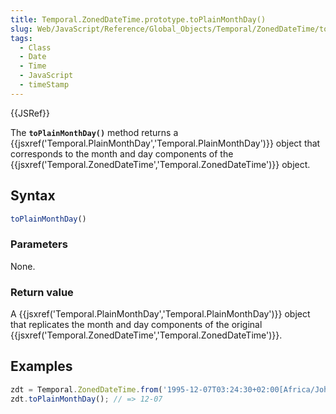 ```yaml
---
title: Temporal.ZonedDateTime.prototype.toPlainMonthDay()
slug: Web/JavaScript/Reference/Global_Objects/Temporal/ZonedDateTime/toPlainMonthDay
tags:
  - Class
  - Date
  - Time
  - JavaScript
  - timeStamp
---
```

{{JSRef}}

The **`toPlainMonthDay()`** method returns a
{{jsxref('Temporal.PlainMonthDay','Temporal.PlainMonthDay')}}
object that corresponds to the month and day components of the
{{jsxref('Temporal.ZonedDateTime','Temporal.ZonedDateTime')}}
object.

## Syntax

```js
toPlainMonthDay()
```

### Parameters

None.

### Return value

A
{{jsxref('Temporal.PlainMonthDay','Temporal.PlainMonthDay')}}
object that replicates the month and day components of the original
{{jsxref('Temporal.ZonedDateTime','Temporal.ZonedDateTime')}}.

## Examples

```js
zdt = Temporal.ZonedDateTime.from('1995-12-07T03:24:30+02:00[Africa/Johannesburg]');
zdt.toPlainMonthDay(); // => 12-07
```
